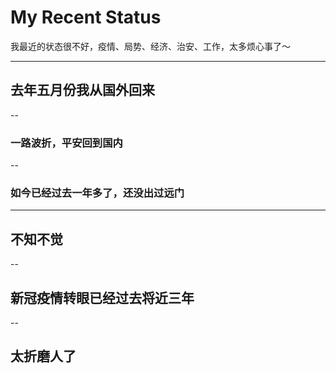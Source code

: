 # My Recent Status

我最近的状态很不好，疫情、局势、经济、治安、工作，太多烦心事了～

---

## 去年五月份我从国外回来

--

### 一路波折，平安回到国内

--

### 如今已经过去一年多了，还没出过远门

---

## 不知不觉

--

## 新冠疫情转眼已经过去将近三年

--

## 太折磨人了
